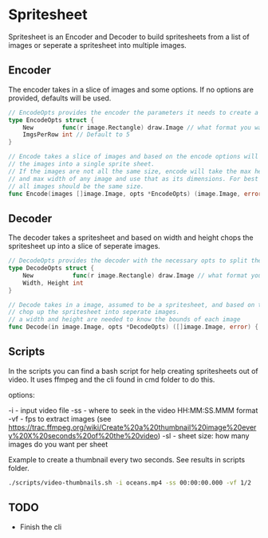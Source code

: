 # Spritesheet
Spritesheet is an Encoder and Decoder to build spritesheets from a list of images or seperate a spritesheet into multiple images. 

## Encoder
The encoder takes in a slice of images and some options. If no options are provided, defaults will be used. 

```Go
// EncodeOpts provides the encoder the parameters it needs to create a spritesheet
type EncodeOpts struct {
	New        func(r image.Rectangle) draw.Image // what format you want the new image to be, defaults to RGBA
	ImgsPerRow int // Default to 5
}

// Encode takes a slice of images and based on the encode options will turn
// the images into a single sprite sheet.
// If the images are not all the same size, encode will take the max height
// and max width of any image and use that as its dimensions. For best look,
// all images should be the same size.
func Encode(images []image.Image, opts *EncodeOpts) (image.Image, error) {
```

## Decoder 
The decoder takes a spritesheet and based on width and height chops the spritesheet up into a slice of seperate images. 

```Go
// DecodeOpts provides the decoder with the necessary opts to split the spritesheet into seperate images
type DecodeOpts struct {
	New           func(r image.Rectangle) draw.Image // what format you want the new image to be, defaults to RGBA
	Width, Height int
}

// Decode takes in a image, assumed to be a spritesheet, and based on the options passed will
// chop up the spritesheet into seperate images.
// a width and height are needed to know the bounds of each image
func Decode(in image.Image, opts *DecodeOpts) ([]image.Image, error) {
```

## Scripts

In the scripts you can find a bash script for help creating spritesheets out of video. It uses ffmpeg and the cli found in
cmd folder to do this. 

options:

-i - input video file
-ss - where to seek in the video HH:MM:SS.MMM format
-vf - fps to extract images (see https://trac.ffmpeg.org/wiki/Create%20a%20thumbnail%20image%20every%20X%20seconds%20of%20the%20video)
-sl - sheet size: how many images do you want per sheet

Example to create a thumbnail every two seconds. See results in scripts folder. 
```bash
./scripts/video-thumbnails.sh -i oceans.mp4 -ss 00:00:00.000 -vf 1/2
```

## TODO
- Finish the cli
